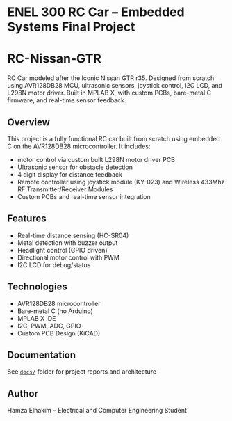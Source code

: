 # ENEL 300 RC Car – Embedded Systems Final Project

# RC-Nissan-GTR
RC Car modeled after the Iconic Nissan GTR r35. Designed from scratch using AVR128DB28 MCU, ultrasonic sensors, joystick control, I2C LCD, and L298N motor driver. Built in MPLAB X, with custom PCBs, bare-metal C firmware, and real-time sensor feedback.

## Overview
This project is a fully functional RC car built from scratch using embedded C on the AVR128DB28 microcontroller. It includes:

- motor control via custom built L298N motor driver PCB
- Ultrasonic sensor for obstacle detection
- 4 digit display for distance feedback
- Remote controller using joystick module (KY-023) and Wireless 433Mhz RF Transmitter/Receiver Modules
- Custom PCBs and real-time sensor integration

## Features
- Real-time distance sensing (HC-SR04)
- Metal detection with buzzer output
- Headlight control (GPIO driven)
- Directional motor control with PWM
- I2C LCD for debug/status

## Technologies
- AVR128DB28 microcontroller
- Bare-metal C (no Arduino)
- MPLAB X IDE
- I2C, PWM, ADC, GPIO
- Custom PCB Design (KiCAD)

## Documentation
See [`docs/`](docs/) folder for project reports and architecture

## Author
Hamza Elhakim – Electrical and Computer Engineering Student


